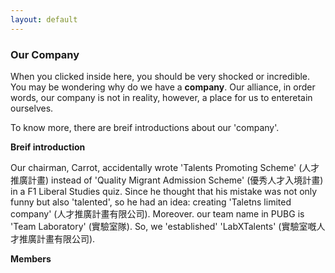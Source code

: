 ```yaml
---
layout: default
---
```


### Our Company
 
 When you clicked inside here, you should be very shocked or incredible.
 You may be wondering why do we have a **company**.
 Our alliance, in order words, our company is not in reality, however, a place for us to enteretain ourselves.
 
To know more, there are breif introductions about our 'company'.

**Breif introduction**

Our chairman, Carrot, accidentally wrote 'Talents Promoting Scheme' (人才推廣計畫) instead of 'Quality Migrant Admission Scheme' (優秀人才入境計畫) in a F1 Liberal Studies quiz.
Since he thought that his mistake was not only funny but also 'talented', so he had an idea: creating 'Taletns limited company' (人才推廣計畫有限公司).
Moreover. our team name in PUBG is 'Team Laboratory' (實驗室隊).
So, we 'established' 'LabXTalents' (實驗室嘅人才推廣計畫有限公司).

**Members**
